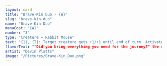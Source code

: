 ```yaml
---
layout: card
title: "Brave-Kin Duo - {W}"
slug: "brave-kin-duo"
name: "Brave-Kin Duo"
manaCost: "{W}"
number: "3"
type: "Creature — Rabbit Mouse"
text: "{1}, {T}: Target creature gets +1/+1 until end of turn. Activate only as a sorcery."
flavorText: ""Did you bring everything you need for the journey?" the rabbit asked. "Of course I did! I brought you, my dear pine cone," the mouse replied."
artist: "Devin Platts"
image: "/Pictures/Brave-Kin_Duo.png"
---
```


